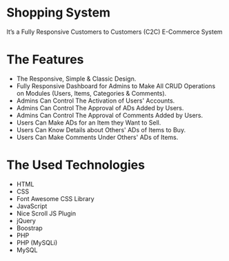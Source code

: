 # Shopping System
It’s a Fully Responsive Customers to Customers (C2C) E-Commerce System

# The Features
* The Responsive, Simple & Classic Design.
* Fully Responsive Dashboard for Admins to Make All CRUD Operations on Modules
  (Users, Items, Categories & Comments).
* Admins Can Control The Activation of Users' Accounts.
* Admins Can Control The Approval of ADs Added by Users.
* Admins Can Control The Approval of Comments Added by Users.
* Users Can Make ADs for an Item they Want to Sell.
* Users Can Know Details about Others' ADs of Items to Buy.
* Users Can Make Comments Under Others' ADs of Items.

# The Used Technologies
* HTML
* CSS
* Font Awesome CSS Library
* JavaScript
* Nice Scroll JS Plugin
* jQuery
* Boostrap
* PHP
* PHP (MySQLi)
* MySQL
